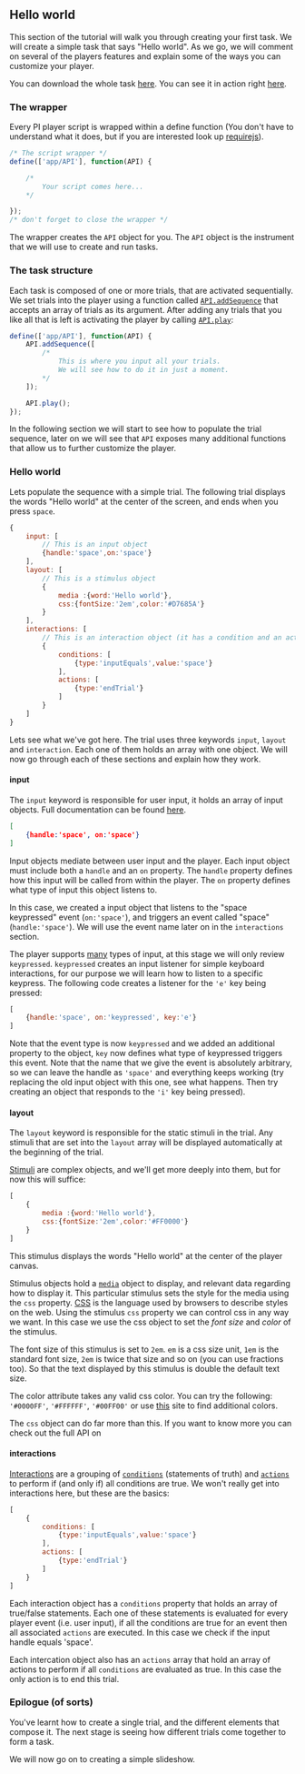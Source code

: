 ## Hello world
This section of the tutorial will walk you through creating your first task. We will create a simple task that says "Hello world". As we go, we will comment on several of the players features and explain some of the ways you can customize your player.

You can download the whole task [here](../../resources/tutorials/js/hello.js). You can see it in action right [here](#{player}../resources/tutorials/js/hello.js).

### The wrapper
Every PI player script is wrapped within a define function (You don't have to understand what it does, but if you are interested look up [requirejs](http://requirejs.org/)).

```js
/* The script wrapper */
define(['app/API'], function(API) {

	/*
		Your script comes here...
	*/

});
/* don't forget to close the wrapper */
```

The wrapper creates the `API` object for you. The `API` object is the instrument that we will use to create and run tasks.

### The task structure
Each task is composed of one or more trials, that are activated sequentially. We set trials into the player using a function called [`API.addSequence`](./API.md#add-sequence) that accepts an array of trials as its argument. After adding any trials that you like all that is left is activating the player by calling [`API.play`](API.md#play):

```js
define(['app/API'], function(API) {
	API.addSequence([
		/*
			This is where you input all your trials.
			We will see how to do it in just a moment.
		*/
	]);

	API.play();
});
```

In the following section we will start to see how to populate the trial sequence, later on we will see that `API` exposes many additional functions that allow us to further customize the player.


### Hello world
Lets populate the sequence with a simple trial. The following trial displays the words "Hello world" at the center of the screen, and ends when you press `space`.

```js
{
	input: [
		// This is an input object
		{handle:'space',on:'space'}
	],
	layout: [
		// This is a stimulus object
		{
			media :{word:'Hello world'},
			css:{fontSize:'2em',color:'#D7685A'}
		}
	],
	interactions: [
		// This is an interaction object (it has a condition and an action)
		{
			conditions: [
				{type:'inputEquals',value:'space'}
			],
			actions: [
				{type:'endTrial'}
			]
		}
	]
}
```

Lets see what we've got here. The trial uses three keywords `input`, `layout` and `interaction`. Each one of them holds an array with one object. We will now go through each of these sections and explain how they work.

#### **input**

The `input` keyword is responsible for user input, it holds an array of input objects. Full documentation can be found [here](./API.md#input).

```json
[
	{handle:'space', on:'space'}
]
```

Input objects mediate between user input and the player. Each input object must include both a `handle` and an `on` property. The `handle` property defines how this input will be called from within the player. The `on` property defines what type of input this object listens to.

In this case, we created a input object that listens to the "space keypressed" event (`on:'space'`), and triggers an event called "space" (`handle:'space'`). We will use the event name later on in the `interactions` section.

The player supports [many](./API.md#input) types of input, at this stage we will only review `keypressed`. `keypressed` creates an input listener for simple keyboard interactions, for our purpose we will learn how to listen to a specific keypress. The following code creates a listener for the `'e'` key being pressed:

```js
[
	{handle:'space', on:'keypressed', key:'e'}
]
```

Note that the event type is now `keypressed` and we added an additional property to the object, `key` now defines what type of keypressed triggers this event. Note that the name that we give the event is absolutely arbitrary, so we can leave the handle as `'space'` and everything keeps working (try replacing the old input object with this one, see what happens. Then try creating an object that responds to the `'i'` key being pressed).

#### **layout**

The `layout` keyword is responsible for the static stimuli in the trial. Any stimuli that are set into the `layout` array will be displayed automatically at the beginning of the trial.

[Stimuli](./API.md#stimuli) are complex objects, and we'll get more deeply into them, but for now this will suffice:

```js
[
	{
		media :{word:'Hello world'},
		css:{fontSize:'2em',color:'#FF0000'}
	}
]
```

This stimulus displays the words "Hello world" at the center of the player canvas.

Stimulus objects hold a [`media`](./API.md#media) object to display, and relevant data regarding how to display it. This particular stimulus sets the style for the media using the `css` property. [CSS](https://developer.mozilla.org/en-US/docs/Web/CSS) is the language used by browsers to describe styles on the web. Using the stimulus `css` property we can control css in any way we want. In this case we use the css object to set the *font size* and *color* of the stimulus.

The font size of this stimulus is set to `2em`. `em` is a css size unit, `1em` is the standard font size, `2em` is twice that size and so on (you can use fractions too). So that the text displayed by this stimulus is double the default text size.

The color attribute takes any valid css color. You can try the following: `'#0000FF'`, `'#FFFFFF'`, `'#00FF00'` or use [this](http://html-color-codes.info/) site to find additional colors.

The `css` object can do  far more than this. If you want to know more you can check out the full API on [<jquery class="com"></jquery>](http://api.jquery.com/css/#css2)

#### **interactions**

[Interactions](./API.md#interactions) are a grouping of [`conditions`](./API.md#interactions-conditions) (statements of truth) and [`actions`](./API.md#interactions-actions) to perform if (and only if) all conditions are true. We won't really get into interactions here, but these are the basics:

```js
[
	{
		conditions: [
			{type:'inputEquals',value:'space'}
		],
		actions: [
			{type:'endTrial'}
		]
	}
]
```

Each interaction object has a `conditions` property that holds an array of true/false statements. Each one of these statements is evaluated for every player event (i.e. user input), if all the conditions are true for an event then all associated `actions` are executed. In this case we check if the input handle equals 'space'.

Each intercation object also has an `actions` array that hold an array of actions to perform if all `conditions` are evaluated as true. In this case the only action is to end this trial.

### Epilogue (of sorts)
You've learnt how to create a single trial, and the different elements that compose it. The next stage is seeing how different trials come together to form a task.

We will now go on to creating a simple slideshow.